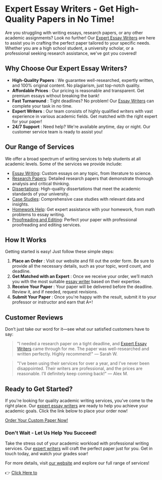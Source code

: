 # Expert Essay Writers - Get High-Quality Papers in No Time!

Are you struggling with writing essays, research papers, or any other academic assignments? Look no further! Our [Expert Essay Writers](https://tinyurl.com/topessay?keyword=expert+essay+writers) are here to assist you in crafting the perfect paper tailored to your specific needs. Whether you are a high school student, a university scholar, or a professional seeking research assistance, we've got you covered!

## Why Choose Our Expert Essay Writers?

- **High-Quality Papers** : We guarantee well-researched, expertly written, and 100% original content. No plagiarism, just top-notch quality.
- **Affordable Prices** : Our pricing is reasonable and transparent. Get premium essays without breaking the bank!
- **Fast Turnaround** : Tight deadlines? No problem! Our [Essay Writers](https://tinyurl.com/topessay?keyword=expert+essay+writers) can complete your task in no time.
- **Expert Writers** : Our team consists of highly qualified writers with vast experience in various academic fields. Get matched with the right expert for your paper!
- **24/7 Support** : Need help? We're available anytime, day or night. Our customer service team is ready to assist you!

## Our Range of Services

We offer a broad spectrum of writing services to help students at all academic levels. Some of the services we provide include:

- [Essay Writing](https://tinyurl.com/topessay?keyword=expert+essay+writers): Custom essays on any topic, from literature to science.
- [Research Papers](https://tinyurl.com/topessay?keyword=expert+essay+writers): Detailed research papers that demonstrate thorough analysis and critical thinking.
- [Dissertations](https://tinyurl.com/topessay?keyword=expert+essay+writers): High-quality dissertations that meet the academic standards of your university.
- [Case Studies](https://tinyurl.com/topessay?keyword=expert+essay+writers): Comprehensive case studies with relevant data and insights.
- [Homework Help](https://tinyurl.com/topessay?keyword=expert+essay+writers): Get expert assistance with your homework, from math problems to essay writing.
- [Proofreading and Editing](https://tinyurl.com/topessay?keyword=expert+essay+writers): Perfect your paper with professional proofreading and editing services.

## How It Works

Getting started is easy! Just follow these simple steps:

1. **Place an Order** : Visit our website and fill out the order form. Be sure to provide all the necessary details, such as your topic, word count, and deadline.
2. **Get Matched with an Expert** : Once we receive your order, we’ll match you with the most suitable [essay writer](https://tinyurl.com/topessay?keyword=expert+essay+writers) based on their expertise.
3. **Receive Your Paper** : Your paper will be delivered before the deadline. Review it, and if needed, request revisions.
4. **Submit Your Paper** : Once you're happy with the result, submit it to your professor or instructor and earn that A+!

## Customer Reviews

Don’t just take our word for it—see what our satisfied customers have to say:

> "I needed a research paper on a tight deadline, and [Expert Essay Writers](https://tinyurl.com/topessay?keyword=expert+essay+writers) came through for me. The paper was well-researched and written perfectly. Highly recommend!" — Sarah W.

> "I’ve been using their services for over a year, and I’ve never been disappointed. Their writers are professional, and the prices are reasonable. I’ll definitely keep coming back!" — Alex M.

## Ready to Get Started?

If you're looking for quality academic writing services, you’ve come to the right place. Our [expert essay writers](https://tinyurl.com/topessay?keyword=expert+essay+writers) are ready to help you achieve your academic goals. Click the link below to place your order now!

[Order Your Custom Paper Now!](https://tinyurl.com/topessay?keyword=expert+essay+writers)

### Don't Wait - Let Us Help You Succeed!

Take the stress out of your academic workload with professional writing services. Our [expert writers](https://tinyurl.com/topessay?keyword=expert+essay+writers) will craft the perfect paper just for you. Get in touch today, and watch your grades soar!

For more details, visit [our website](https://tinyurl.com/topessay?keyword=expert+essay+writers) and explore our full range of services!

👉 [Click Here to](https://tinyurl.com/topessay?keyword=expert+essay+writers)
